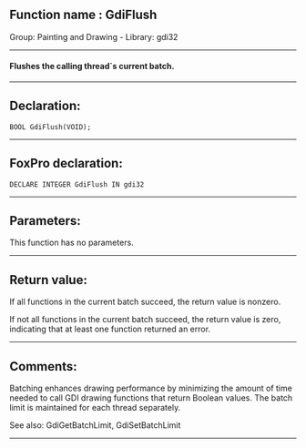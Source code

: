 
## Function name : GdiFlush
Group: Painting and Drawing - Library: gdi32    
***  


#### Flushes the calling thread`s current batch.
***  


## Declaration:
```foxpro  
BOOL GdiFlush(VOID);  
```  
***  


## FoxPro declaration:
```foxpro  
DECLARE INTEGER GdiFlush IN gdi32  
```  
***  


## Parameters:
This function has no parameters.  
***  


## Return value:
If all functions in the current batch succeed, the return value is nonzero.

If not all functions in the current batch succeed, the return value is zero, indicating that at least one function returned an error.
  
***  


## Comments:
Batching enhances drawing performance by minimizing the amount of time needed to call GDI drawing functions that return Boolean values. The batch limit is maintained for each thread separately.  
  
See also: GdiGetBatchLimit, GdiSetBatchLimit   
  
***  


